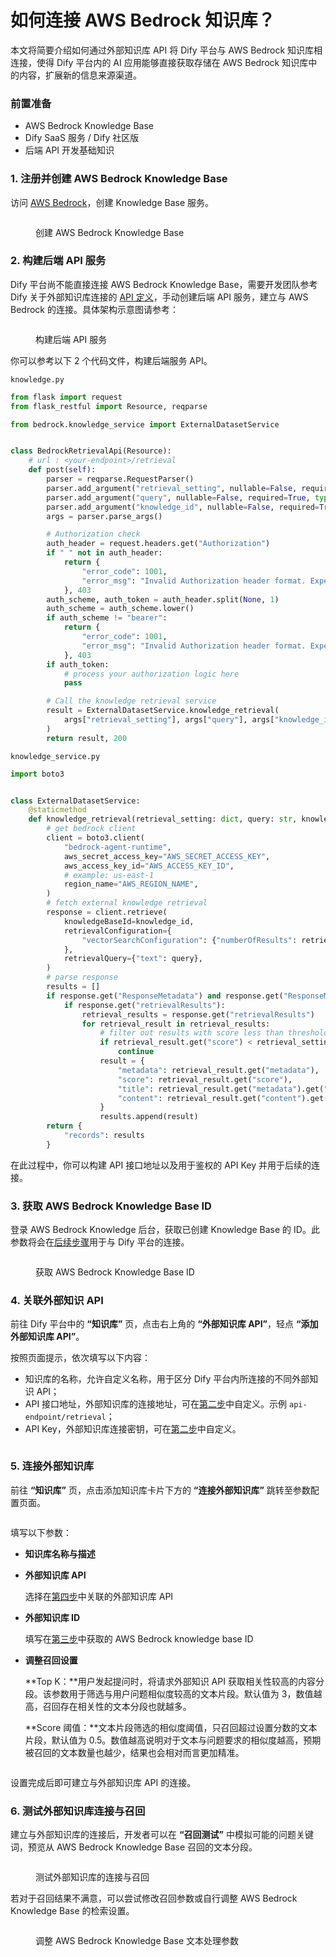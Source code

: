 # 如何连接 AWS Bedrock 知识库？

本文将简要介绍如何通过外部知识库 API 将 Dify 平台与 AWS Bedrock 知识库相连接，使得 Dify 平台内的 AI 应用能够直接获取存储在 AWS Bedrock 知识库中的内容，扩展新的信息来源渠道。

### 前置准备

* AWS Bedrock Knowledge Base
* Dify SaaS 服务 / Dify 社区版
* 后端 API 开发基础知识

### 1. 注册并创建 AWS Bedrock Knowledge Base

访问 [AWS Bedrock](https://aws.amazon.com/bedrock/)，创建 Knowledge Base 服务。

<figure><img src="../../.gitbook/assets/image (360).png" alt=""><figcaption><p>创建 AWS Bedrock Knowledge Base</p></figcaption></figure>

### 2. 构建后端 API 服务

Dify 平台尚不能直接连接 AWS Bedrock Knowledge Base，需要开发团队参考 Dify 关于外部知识库连接的 [API 定义](../../guides/knowledge-base/external-knowledge-api-documentation.md)，手动创建后端 API 服务，建立与 AWS Bedrock 的连接。具体架构示意图请参考：

<figure><img src="../../.gitbook/assets/image (1) (1).png" alt=""><figcaption><p>构建后端 API 服务</p></figcaption></figure>

你可以参考以下 2 个代码文件，构建后端服务 API。

`knowledge.py`

```python
from flask import request
from flask_restful import Resource, reqparse

from bedrock.knowledge_service import ExternalDatasetService


class BedrockRetrievalApi(Resource):
    # url : <your-endpoint>/retrieval
    def post(self):
        parser = reqparse.RequestParser()
        parser.add_argument("retrieval_setting", nullable=False, required=True, type=dict, location="json")
        parser.add_argument("query", nullable=False, required=True, type=str,)
        parser.add_argument("knowledge_id", nullable=False, required=True, type=str)
        args = parser.parse_args()

        # Authorization check
        auth_header = request.headers.get("Authorization")
        if " " not in auth_header:
            return {
                "error_code": 1001,
                "error_msg": "Invalid Authorization header format. Expected 'Bearer <api-key>' format."
            }, 403
        auth_scheme, auth_token = auth_header.split(None, 1)
        auth_scheme = auth_scheme.lower()
        if auth_scheme != "bearer":
            return {
                "error_code": 1001,
                "error_msg": "Invalid Authorization header format. Expected 'Bearer <api-key>' format."
            }, 403
        if auth_token:
            # process your authorization logic here
            pass

        # Call the knowledge retrieval service
        result = ExternalDatasetService.knowledge_retrieval(
            args["retrieval_setting"], args["query"], args["knowledge_id"]
        )
        return result, 200
```

`knowledge_service.py`

```python
import boto3


class ExternalDatasetService:
    @staticmethod
    def knowledge_retrieval(retrieval_setting: dict, query: str, knowledge_id: str):
        # get bedrock client
        client = boto3.client(
            "bedrock-agent-runtime",
            aws_secret_access_key="AWS_SECRET_ACCESS_KEY",
            aws_access_key_id="AWS_ACCESS_KEY_ID",
            # example: us-east-1
            region_name="AWS_REGION_NAME",
        )
        # fetch external knowledge retrieval
        response = client.retrieve(
            knowledgeBaseId=knowledge_id,
            retrievalConfiguration={
                "vectorSearchConfiguration": {"numberOfResults": retrieval_setting.get("top_k"), "overrideSearchType": "HYBRID"}
            },
            retrievalQuery={"text": query},
        )
        # parse response
        results = []
        if response.get("ResponseMetadata") and response.get("ResponseMetadata").get("HTTPStatusCode") == 200:
            if response.get("retrievalResults"):
                retrieval_results = response.get("retrievalResults")
                for retrieval_result in retrieval_results:
                    # filter out results with score less than threshold
                    if retrieval_result.get("score") < retrieval_setting.get("score_threshold", .0):
                        continue
                    result = {
                        "metadata": retrieval_result.get("metadata"),
                        "score": retrieval_result.get("score"),
                        "title": retrieval_result.get("metadata").get("x-amz-bedrock-kb-source-uri"),
                        "content": retrieval_result.get("content").get("text"),
                    }
                    results.append(result)
        return {
            "records": results
        }
```

在此过程中，你可以构建 API 接口地址以及用于鉴权的 API Key 并用于后续的连接。

### 3. 获取 AWS Bedrock Knowledge Base ID

登录 AWS Bedrock Knowledge 后台，获取已创建 Knowledge Base 的 ID。此参数将会在[后续步骤](how-to-connect-aws-bderock.md#id-5.-lian-jie-wai-bu-zhi-shi-ku)用于与 Dify 平台的连接。

<figure><img src="../../.gitbook/assets/image (359).png" alt=""><figcaption><p>获取 AWS Bedrock Knowledge Base ID</p></figcaption></figure>

### 4. 关联外部知识 API

前往 Dify 平台中的 **“知识库”** 页，点击右上角的 **“外部知识库 API”**，轻点 **“添加外部知识库 API”**。

按照页面提示，依次填写以下内容：

* 知识库的名称，允许自定义名称，用于区分 Dify 平台内所连接的不同外部知识 API；
* API 接口地址，外部知识库的连接地址，可在[第二步](how-to-connect-aws-bderock.md#id-2.-gou-jian-hou-duan-api-fu-wu)中自定义。示例 `api-endpoint/retrieval`；
* API Key，外部知识库连接密钥，可在[第二步](how-to-connect-aws-bderock.md#id-2.-gou-jian-hou-duan-api-fu-wu)中自定义。

<figure><img src="../../.gitbook/assets/image (362).png" alt=""><figcaption></figcaption></figure>

### 5. 连接外部知识库

前往 **“知识库”** 页，点击添加知识库卡片下方的 **“连接外部知识库”** 跳转至参数配置页面。

<figure><img src="../../.gitbook/assets/image (363).png" alt=""><figcaption></figcaption></figure>

填写以下参数：

* **知识库名称与描述**
*   **外部知识库 API**

    选择在[第四步](how-to-connect-aws-bderock.md#id-4.-guan-lian-wai-bu-zhi-shi-api)中关联的外部知识库 API
*   **外部知识库 ID**

    填写在[第三步](how-to-connect-aws-bderock.md#id-3.-huo-qu-aws-bedrock-knowledge-base-id)中获取的 AWS Bedrock knowledge base ID
*   **调整召回设置**

    \*\*Top K：\*\*用户发起提问时，将请求外部知识 API 获取相关性较高的内容分段。该参数用于筛选与用户问题相似度较高的文本片段。默认值为 3，数值越高，召回存在相关性的文本分段也就越多。

    \*\*Score 阈值：\*\*文本片段筛选的相似度阈值，只召回超过设置分数的文本片段，默认值为 0.5。数值越高说明对于文本与问题要求的相似度越高，预期被召回的文本数量也越少，结果也会相对而言更加精准。

<figure><img src="../../.gitbook/assets/image (364).png" alt=""><figcaption></figcaption></figure>

设置完成后即可建立与外部知识库 API 的连接。

### 6. 测试外部知识库连接与召回

建立与外部知识库的连接后，开发者可以在 **“召回测试”** 中模拟可能的问题关键词，预览从 AWS Bedrock Knowledge Base 召回的文本分段。

<figure><img src="../../.gitbook/assets/image (366).png" alt=""><figcaption><p>测试外部知识库的连接与召回</p></figcaption></figure>

若对于召回结果不满意，可以尝试修改召回参数或自行调整 AWS Bedrock Knowledge Base 的检索设置。

<figure><img src="../../.gitbook/assets/image (367).png" alt=""><figcaption><p>调整 AWS Bedrock Knowledge Base 文本处理参数</p></figcaption></figure>
